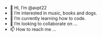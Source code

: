 - 👋 Hi, I’m @avpt22
- 👀 I’m interested in music, books and dogs. 
- 🌱 I’m currently learning how to code. 
- 💞️ I’m looking to collaborate on ...
- 📫 How to reach me ...

<!---
avpt22/avpt22 is a ✨ special ✨ repository because its `README.md` (this file) appears on your GitHub profile.
You can click the Preview link to take a look at your changes.
--->
